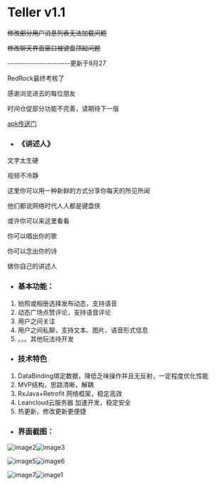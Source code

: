 # Teller v1.1


~~修改部分用户消息列表无法加载问题~~

~~修改聊天界面窗口被键盘顶起问题~~

----------------------更新于8月27

RedRock最终考核了 

感谢浏览进去的每位朋友

时间仓促部分功能不完善，请期待下一版

[apk传送门](http://47.94.206.39/teller/teller.apk)

* ### 《讲述人》

文字太生硬

视频不冷静

这里你可以用一种新鲜的方式分享你每天的所见所闻

他们都说网络时代人人都是键盘侠

或许你可以来这里看看

你可以唱出你的歌

你可以念出你的诗

做你自己的讲述人

* ### 基本功能：

1. 拍照或相册选择发布动态，支持语音
2. 动态广场点赞评论，支持语音评论
3. 用户之间关注
4. 用户之间私聊，支持文本、图片、语音形式信息
5. 。。。其他玩法待开发

* ### 技术特色

1. DataBinding绑定数据，降低乏味操作并且无反射，一定程度优化性能
2. MVP结构，思路清晰，解耦
3. RxJava+Retrofit 网络框架，稳定高效
4. Leancloud云服务器 加速开发，稳定安全
5. 热更新，修改更新更便捷

* ### 界面截图：

![image2](https://github.com/zx-Zhu/Teller/blob/master/ScreenShot/2.png)![image3](https://github.com/zx-Zhu/Teller/blob/master/ScreenShot/3.png)

![image5](https://github.com/zx-Zhu/Teller/blob/master/ScreenShot/5.png)![image6](https://github.com/zx-Zhu/Teller/blob/master/ScreenShot/6.png)

![image7](https://github.com/zx-Zhu/Teller/blob/master/ScreenShot/7.png)![image1](https://github.com/zx-Zhu/Teller/blob/master/ScreenShot/1.png)

